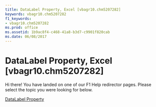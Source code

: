 ```yaml
---
title: DataLabel Property, Excel [vbagr10.chm5207282]
keywords: vbagr10.chm5207282
f1_keywords:
- vbagr10.chm5207282
ms.prod: office
ms.assetid: 1b9ac8f4-c468-41a8-b3d7-c9901f820cab
ms.date: 06/08/2017
---
```



# DataLabel Property, Excel [vbagr10.chm5207282]

Hi there! You have landed on one of our F1 Help redirector pages. Please select the topic you were looking for below.

[DataLabel Property](http://msdn.microsoft.com/library/3f85b4c2-5b7d-311a-95f9-ad08d5c23e39%28Office.15%29.aspx)

